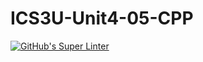 # ICS3U-Unit4-05-CPP

[![GitHub's Super Linter](https://github.com/Andrew-Ten-Den/ICS3U-Unit4-05-Python/workflows/GitHub's%20Super%20Linter/badge.svg)](https://github.com/Andrew-Ten-Den/ICS3U-Unit4-05-Python/actions)
